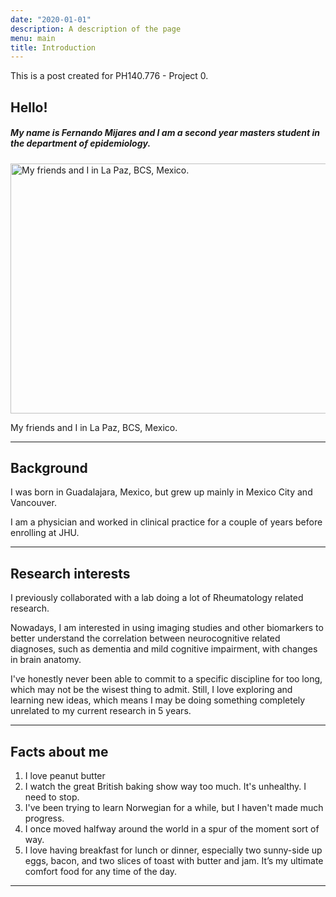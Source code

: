 ```yaml
---
date: "2020-01-01"
description: A description of the page
menu: main
title: Introduction
---
```


This is a post created for PH140.776 - Project 0.

## Hello!

##### My name is Fernando Mijares and I am a second year masters student in the department of epidemiology. 

<img src="/./home_files/1b4dd7d8-0864-4a5f-be8f-d9a5240401ea.JPG" alt="My friends and I in La Paz, BCS, Mexico." width="600px" height="400px"/>

My friends and I in La Paz, BCS, Mexico.

---

## Background

I was born in Guadalajara, Mexico, but grew up mainly in Mexico City and Vancouver. 

I am a physician and worked in clinical practice for a couple of years before enrolling at JHU. 

---

## Research interests

I previously collaborated with a lab doing a lot of Rheumatology related research. 

Nowadays, I am interested in using imaging studies and other biomarkers to better understand the correlation between neurocognitive related diagnoses, such as dementia and mild cognitive impairment, with changes in brain anatomy.

I've honestly never been able to commit to a specific discipline for too long, which may not be the wisest thing to admit. Still, I love exploring and learning new ideas, which means I may be doing something completely unrelated to my current research in 5 years. 

---

## Facts about me

1. I love peanut butter
2. I watch the great British baking show way too much. It's unhealthy. I need to stop. 
3. I've been trying to learn Norwegian for a while, but I haven't made much progress. 
4. I once moved halfway around the world in a spur of the moment sort of way.  
5. I love having breakfast for lunch or dinner, especially two sunny-side up eggs, bacon, and two slices of toast with butter and jam. It’s my ultimate comfort food for any time of the day.

---